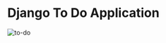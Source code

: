 # Django To Do Application

![to-do](https://user-images.githubusercontent.com/61462557/75362663-5ebf2280-58b9-11ea-9b1b-00a7260f5c61.gif)
